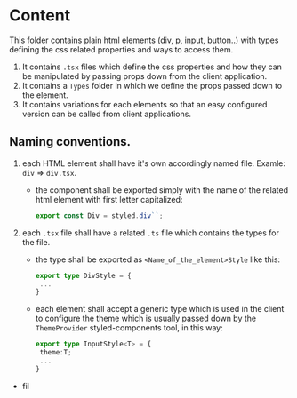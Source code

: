 # Content

This folder contains plain html elements
(div, p, input, button..) with types defining the
css related properties and ways to access them.

1. It contains `.tsx` files which define the css properties
   and how they can be manipulated by passing props down
   from the
   client application.
2. It contains a `Types` folder in which we define the props
   passed down to the element.
3. It contains variations for each elements so that an easy
   configured version can be called from client applications.

## Naming conventions.

1. each HTML element shall have it's own accordingly named
   file.
   Examle: `div` => `div.tsx`.

   - the component shall be exported simply with the name of
     the related html element with first letter capitalized:
     ```js
     export const Div = styled.div``;
     ```

2. each `.tsx` file shall have a related `.ts` file which
   contains the types for the file.
   - the type shall be exported as
     `<Name_of_the_element>Style` like this:
     ```ts
     export type DivStyle = {
      ...
     }
     ```
   - each element shall accept a generic type which is used
     in the client to configure the theme which is usually
     passed down by the `ThemeProvider` styled-components
     tool, in this way:
     ```ts
     export type InputStyle<T> = {
      theme:T;
      ...
     }
     ```

- fil
